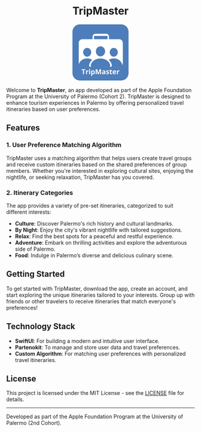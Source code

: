 <h1 align="center">TripMaster</h1>

<p align="center">
  <img src="logo_tm.png" alt="TripMaster Logo" width="150"/>
</p>

Welcome to **TripMaster**, an app developed as part of the Apple Foundation Program at the University of Palermo (Cohort 2). TripMaster is designed to enhance tourism experiences in Palermo by offering personalized travel itineraries based on user preferences.

## Features

### 1. **User Preference Matching Algorithm**
TripMaster uses a matching algorithm that helps users create travel groups and receive custom itineraries based on the shared preferences of group members. Whether you're interested in exploring cultural sites, enjoying the nightlife, or seeking relaxation, TripMaster has you covered.

### 2. **Itinerary Categories**
The app provides a variety of pre-set itineraries, categorized to suit different interests:

- **Culture**: Discover Palermo's rich history and cultural landmarks.
- **By Night**: Enjoy the city's vibrant nightlife with tailored suggestions.
- **Relax**: Find the best spots for a peaceful and restful experience.
- **Adventure**: Embark on thrilling activities and explore the adventurous side of Palermo.
- **Food**: Indulge in Palermo’s diverse and delicious culinary scene.

## Getting Started

To get started with TripMaster, download the app, create an account, and start exploring the unique itineraries tailored to your interests. Group up with friends or other travelers to receive itineraries that match everyone's preferences!

## Technology Stack

- **SwiftUI**: For building a modern and intuitive user interface.
- **Partenokit**: To manage and store user data and travel preferences.
- **Custom Algorithm**: For matching user preferences with personalized travel itineraries.

## License

This project is licensed under the MIT License - see the [LICENSE](LICENSE) file for details.

---

Developed as part of the Apple Foundation Program at the University of Palermo (2nd Cohort).
